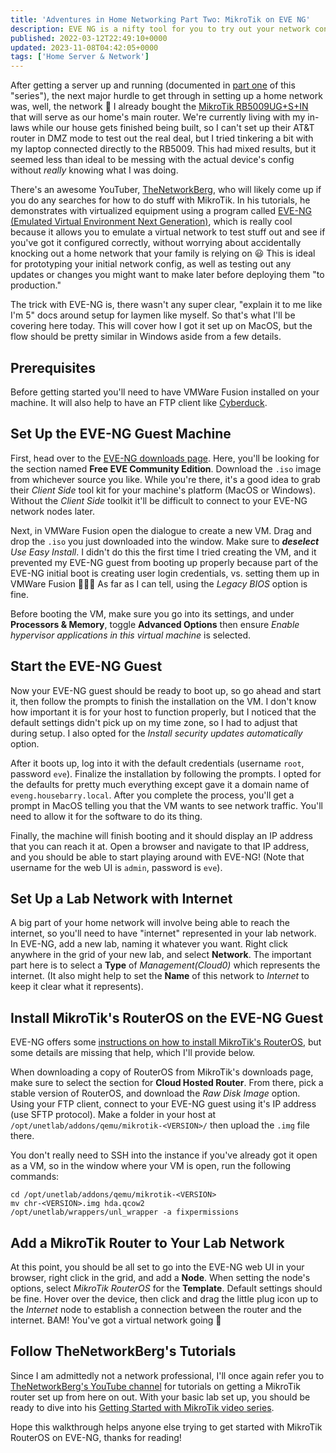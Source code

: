 ```yaml
---
title: 'Adventures in Home Networking Part Two: MikroTik on EVE NG'
description: EVE NG is a nifty tool for you to try out your network configuration without screwing up the actual network your family is relying on
published: 2022-03-12T22:49:10+0000
updated: 2023-11-08T04:42:05+0000
tags: ['Home Server & Network']
---
```


After getting a server up and running (documented in [part one](/blog/adventures-in-home-networking-part-one)
of this "series"), the next major hurdle to get through in setting up a home network
was, well, the network 🥴 I already bought the [MikroTik RB5009UG+S+IN](https://mikrotik.com/product/rb5009ug_s_in)
that will serve as our home's main router. We're currently living with my in-laws
while our house gets finished being built, so I can't set up their AT&T router in
DMZ mode to test out the real deal, but I tried tinkering a bit with my laptop connected
directly to the RB5009. This had mixed results, but it seemed less than ideal to
be messing with the actual device's config without _really_ knowing what I was doing.

There's an awesome YouTuber, [TheNetworkBerg](https://www.youtube.com/c/TheNetworkBerg),
who will likely come up if you do any searches for how to do stuff with MikroTik.
In his tutorials, he demonstrates with virtualized equipment using a program called
[EVE-NG (Emulated Virtual Environment Next Generation)](https://www.eve-ng.net),
which is really cool because it allows you to emulate a virtual network to test stuff
out and see if you've got it configured correctly, without worrying about accidentally
knocking out a home network that your family is relying on 😃 This is ideal for prototyping
your initial network config, as well as testing out any updates or changes you might
want to make later before deploying them "to production."

The trick with EVE-NG is, there wasn't any super clear, "explain it to me like I'm
5" docs around setup for laymen like myself. So that's what I'll be covering here
today. This will cover how I got it set up on MacOS, but the flow should be pretty
similar in Windows aside from a few details.

## Prerequisites

Before getting started you'll need to have VMWare Fusion installed on your machine.
It will also help to have an FTP client like [Cyberduck](https://cyberduck.io).

## Set Up the EVE-NG Guest Machine

First, head over to the [EVE-NG downloads page](https://www.eve-ng.net/index.php/download/#DL-COMM).
Here, you'll be looking for the section named **Free EVE Community Edition**. Download
the `.iso` image from whichever source you like. While you're there, it's a good
idea to grab their _Client Side_ tool kit for your machine's platform (MacOS or Windows).
Without the _Client Side_ toolkit it'll be difficult to connect to your EVE-NG network
nodes later.

Next, in VMWare Fusion open the dialogue to create a new VM. Drag and drop the `.iso`
you just downloaded into the window. Make sure to **_deselect_** _Use Easy Install_.
I didn't do this the first time I tried creating the VM, and it prevented my EVE-NG
guest from booting up properly because part of the EVE-NG initial boot is creating
user login credentials, vs. setting them up in VMWare Fusion 🤦🏻‍♂️ As far as I
can tell, using the _Legacy BIOS_ option is fine.

Before booting the VM, make sure you go into its settings, and under **Processors
& Memory**, toggle **Advanced Options** then ensure _Enable hypervisor applications
in this virtual machine_ is selected.

## Start the EVE-NG Guest

Now your EVE-NG guest should be ready to boot up, so go ahead and start it, then
follow the prompts to finish the installation on the VM. I don't know how important
it is for your host to function properly, but I noticed that the default settings
didn't pick up on my time zone, so I had to adjust that during setup. I also opted
for the _Install security updates automatically_ option.

After it boots up, log into it with the default credentials (username `root`, password
`eve`). Finalize the installation by following the prompts. I opted for the defaults
for pretty much everything except gave it a domain name of `eveng.housebarry.local`.
After you complete the process, you'll get a prompt in MacOS telling you that the
VM wants to see network traffic. You'll need to allow it for the software to do its
thing.

Finally, the machine will finish booting and it should display an IP address that
you can reach it at. Open a browser and navigate to that IP address, and you should
be able to start playing around with EVE-NG! (Note that username for the web UI is
`admin`, password is `eve`).

## Set Up a Lab Network with Internet

A big part of your home network will involve being able to reach the internet, so
you'll need to have "internet" represented in your lab network. In EVE-NG, add a
new lab, naming it whatever you want. Right click anywhere in the grid of your new
lab, and select **Network**. The important part here is to select a **Type** of _Management(Cloud0)_
which represents the internet. (It also might help to set the **Name** of this network
to _Internet_ to keep it clear what it represents).

## Install MikroTik's RouterOS on the EVE-NG Guest

EVE-NG offers some [instructions on how to install MikroTik's RouterOS](https://www.eve-ng.net/index.php/documentation/howtos/howto-add-mikrotik-cloud-router/),
but some details are missing that help, which I'll provide below.

When downloading a copy of RouterOS from MikroTik's downloads page, make sure to
select the section for **Cloud Hosted Router**. From there, pick a stable version
of RouterOS, and download the _Raw Disk Image_ option. Using your FTP client, connect
to your EVE-NG guest using it's IP address (use SFTP protocol). Make a folder in
your host at `/opt/unetlab/addons/qemu/mikrotik-<VERSION>/` then upload the `.img`
file there.

You don't really need to SSH into the instance if you've already got it open as a
VM, so in the window where your VM is open, run the following commands:

```shell
cd /opt/unetlab/addons/qemu/mikrotik-<VERSION>
mv chr-<VERSION>.img hda.qcow2
/opt/unetlab/wrappers/unl_wrapper -a fixpermissions
```

## Add a MikroTik Router to Your Lab Network

At this point, you should be all set to go into the EVE-NG web UI in your browser,
right click in the grid, and add a **Node**. When setting the node's options, select
_MikroTik RouterOS_ for the **Template**. Default settings should be fine. Hover
over the device, then click and drag the little plug icon up to the _Internet_ node
to establish a connection between the router and the internet. BAM! You've got a
virtual network going 🥳

## Follow TheNetworkBerg's Tutorials

Since I am admittedly not a network professional, I'll once again refer you to [TheNetworkBerg's
YouTube channel](https://www.youtube.com/c/TheNetworkBerg) for tutorials on getting
a MikroTik router set up from here on out. With your basic lab set up, you should
be ready to dive into his [Getting Started with MikroTik video series](https://www.youtube.com/watch?v=OXZAXPZce4U&list=PLJ7SGFemsLl3V7kM9a6QY-9R1jALrnZKc).

Hope this walkthrough helps anyone else trying to get started with MikroTik RouterOS
on EVE-NG, thanks for reading!
